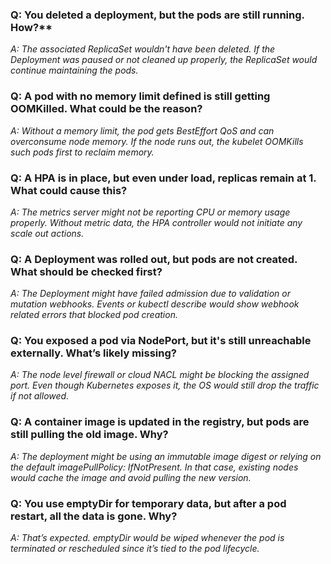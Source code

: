 ### 

### Q: You deleted a deployment, but the pods are still running. How?**

_A: The associated ReplicaSet wouldn't have been deleted. If the Deployment was paused or not cleaned up properly, the ReplicaSet would continue maintaining the pods._

### Q: A pod with no memory limit defined is still getting OOMKilled. What could be the reason?

_A: Without a memory limit, the pod gets BestEffort QoS and can overconsume node memory. If the node runs out, the kubelet OOMKills such pods first to reclaim memory._

### Q: A HPA is in place, but even under load, replicas remain at 1. What could cause this?

_A: The metrics server might not be reporting CPU or memory usage properly. Without metric data, the HPA controller would not initiate any scale out actions._

### Q: A Deployment was rolled out, but pods are not created. What should be checked first?

_A: The Deployment might have failed admission due to validation or mutation webhooks. Events or kubectl describe would show webhook related errors that blocked pod creation._

### Q: You exposed a pod via NodePort, but it's still unreachable externally. What’s likely missing?

_A: The node level firewall or cloud NACL might be blocking the assigned port. Even though Kubernetes exposes it, the OS would still drop the traffic if not allowed._

### Q: A container image is updated in the registry, but pods are still pulling the old image. Why?

_A: The deployment might be using an immutable image digest or relying on the default imagePullPolicy: IfNotPresent. In that case, existing nodes would cache the image and avoid pulling the new version._

### Q: You use emptyDir for temporary data, but after a pod restart, all the data is gone. Why?

_A: That’s expected. emptyDir would be wiped whenever the pod is terminated or rescheduled since it’s tied to the pod lifecycle._
